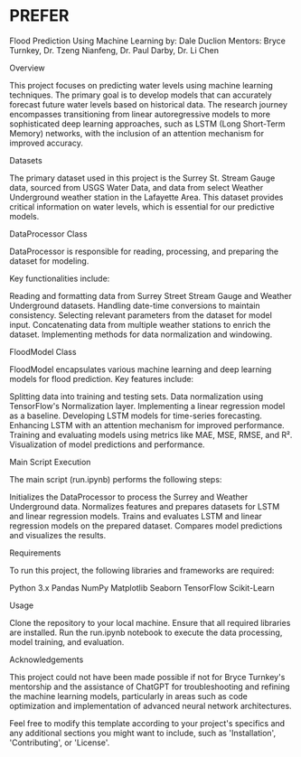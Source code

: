 # PREFER

Flood Prediction Using Machine Learning
by: Dale Duclion
Mentors: Bryce Turnkey, Dr. Tzeng Nianfeng, Dr. Paul Darby, Dr. Li Chen 

Overview

This project focuses on predicting water levels using machine learning techniques. The primary goal is to develop models that can accurately forecast future water levels based on historical data. The research journey encompasses transitioning from linear autoregressive models to more sophisticated deep learning approaches, such as LSTM (Long Short-Term Memory) networks, with the inclusion of an attention mechanism for improved accuracy.

Datasets

The primary dataset used in this project is the Surrey St. Stream Gauge data, sourced from USGS Water Data, and data from select Weather Underground weather station in the Lafayette Area. This dataset provides critical information on water levels, which is essential for our predictive models.

DataProcessor Class

DataProcessor is responsible for reading, processing, and preparing the dataset for modeling. 

Key functionalities include:

Reading and formatting data from Surrey Street Stream Gauge and Weather Underground datasets.
Handling date-time conversions to maintain consistency.
Selecting relevant parameters from the dataset for model input.
Concatenating data from multiple weather stations to enrich the dataset.
Implementing methods for data normalization and windowing.

FloodModel Class

FloodModel encapsulates various machine learning and deep learning models for flood prediction. Key features include:

Splitting data into training and testing sets.
Data normalization using TensorFlow's Normalization layer.
Implementing a linear regression model as a baseline.
Developing LSTM models for time-series forecasting.
Enhancing LSTM with an attention mechanism for improved performance.
Training and evaluating models using metrics like MAE, MSE, RMSE, and R².
Visualization of model predictions and performance.

Main Script Execution

The main script (run.ipynb) performs the following steps:

Initializes the DataProcessor to process the Surrey and Weather Underground data.
Normalizes features and prepares datasets for LSTM and linear regression models.
Trains and evaluates LSTM and linear regression models on the prepared dataset.
Compares model predictions and visualizes the results.

Requirements

To run this project, the following libraries and frameworks are required:

Python 3.x
Pandas
NumPy
Matplotlib
Seaborn
TensorFlow
Scikit-Learn

Usage

Clone the repository to your local machine.
Ensure that all required libraries are installed.
Run the run.ipynb notebook to execute the data processing, model training, and evaluation.

Acknowledgements

This project could not have been made possible if not for Bryce Turnkey's mentorship and the assistance of ChatGPT for troubleshooting and refining the machine learning models, particularly in areas such as code optimization and implementation of advanced neural network architectures.

Feel free to modify this template according to your project's specifics and any additional sections you might want to include, such as 'Installation', 'Contributing', or 'License'.
